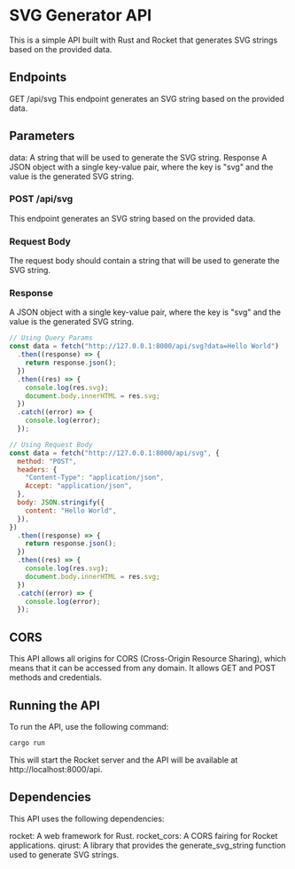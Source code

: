 # SVG Generator API

This is a simple API built with Rust and Rocket that generates SVG strings based on the provided data.

## Endpoints

GET /api/svg
This endpoint generates an SVG string based on the provided data.

## Parameters

data: A string that will be used to generate the SVG string.
Response
A JSON object with a single key-value pair, where the key is "svg" and the value is the generated SVG string.

### POST /api/svg

This endpoint generates an SVG string based on the provided data.

### Request Body

The request body should contain a string that will be used to generate the SVG string.

### Response

A JSON object with a single key-value pair, where the key is "svg" and the value is the generated SVG string.

```javascript
// Using Query Params
const data = fetch("http://127.0.0.1:8000/api/svg?data=Hello World")
  .then((response) => {
    return response.json();
  })
  .then((res) => {
    console.log(res.svg);
    document.body.innerHTML = res.svg;
  })
  .catch((error) => {
    console.log(error);
  });
```

```javascript
// Using Request Body
const data = fetch("http://127.0.0.1:8000/api/svg", {
  method: "POST",
  headers: {
    "Content-Type": "application/json",
    Accept: "application/json",
  },
  body: JSON.stringify({
    content: "Hello World",
  }),
})
  .then((response) => {
    return response.json();
  })
  .then((res) => {
    console.log(res.svg);
    document.body.innerHTML = res.svg;
  })
  .catch((error) => {
    console.log(error);
  });
```

## CORS

This API allows all origins for CORS (Cross-Origin Resource Sharing), which means that it can be accessed from any domain. It allows GET and POST methods and credentials.

## Running the API

To run the API, use the following command:

```bash
cargo run
```

This will start the Rocket server and the API will be available at http://localhost:8000/api.

## Dependencies

This API uses the following dependencies:

rocket: A web framework for Rust.
rocket_cors: A CORS fairing for Rocket applications.
qirust: A library that provides the generate_svg_string function used to generate SVG strings.
